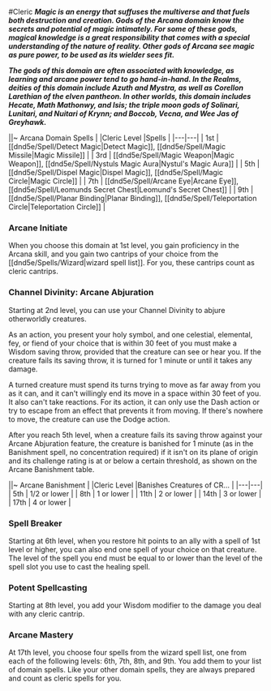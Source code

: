 #Cleric
***Magic is an energy that suffuses the multiverse and that fuels both destruction and creation. Gods of the Arcana domain know the secrets and potential of magic intimately. For some of these gods, magical knowledge is a great responsibility that comes with a special understanding of the nature of reality. Other gods of Arcana see magic as pure power, to be used as its wielder sees fit.***

***The gods of this domain are often associated with knowledge, as learning and arcane power tend to go hand-in-hand. In the Realms, deities of this domain include Azuth and Mystra, as well as Corellon Larethian of the elven pantheon. In other worlds, this domain includes Hecate, Math Mathonwy, and Isis; the triple moon gods of Solinari, Lunitari, and Nuitari of Krynn; and Boccob, Vecna, and Wee Jas of Greyhawk.***

||~ Arcana Domain Spells |
|Cleric Level |Spells |
|---|---|
| 1st | [[dnd5e/Spell/Detect Magic\|Detect Magic]], [[dnd5e/Spell/Magic Missile\|Magic Missile]] |
| 3rd | [[dnd5e/Spell/Magic Weapon\|Magic Weapon]], [[dnd5e/Spell/Nystuls Magic Aura\|Nystul's Magic Aura]] |
| 5th | [[dnd5e/Spell/Dispel Magic\|Dispel Magic]], [[dnd5e/Spell/Magic Circle\|Magic Circle]] |
| 7th | [[dnd5e/Spell/Arcane Eye\|Arcane Eye]], [[dnd5e/Spell/Leomunds Secret Chest\|Leomund's Secret Chest]] |
| 9th | [[dnd5e/Spell/Planar Binding\|Planar Binding]], [[dnd5e/Spell/Teleportation Circle\|Teleportation Circle]] |

### Arcane Initiate
When you choose this domain at 1st level, you gain proficiency in the Arcana skill, and you gain two cantrips of your choice from the [[dnd5e/Spells/Wizard\|wizard spell list]]. For you, these cantrips count as cleric cantrips.

### Channel Divinity: Arcane Abjuration
Starting at 2nd level, you can use your Channel Divinity to abjure otherworldly creatures.

As an action, you present your holy symbol, and one celestial, elemental, fey, or fiend of your choice that is within 30 feet of you must make a Wisdom saving throw, provided that the creature can see or hear you. If the creature fails its saving throw, it is turned for 1 minute or until it takes any damage.

A turned creature must spend its turns trying to move as far away from you as it can, and it can't willingly end its move in a space within 30 feet of you. It also can't take reactions. For its action, it can only use the Dash action or try to escape from an effect that prevents it from moving. If there's nowhere to move, the creature can use the Dodge action.

After you reach 5th level, when a creature fails its saving throw against your Arcane Abjuration feature, the creature is banished for 1 minute (as in the Banishment spell, no concentration required) if it isn't on its plane of origin and its challenge rating is at or below a certain threshold, as shown on the Arcane Banishment table.

||~ Arcane Banishment | 
|Cleric Level |Banishes Creatures of CR… |
|---|---|
| 5th | 1/2 or lower |
| 8th | 1 or lower |
| 11th | 2 or lower |
| 14th | 3 or lower |
| 17th | 4 or lower |

### Spell Breaker
Starting at 6th level, when you restore hit points to an ally with a spell of 1st level or higher, you can also end one spell of your choice on that creature. The level of the spell you end must be equal to or lower than the level of the spell slot you use to cast the healing spell.

### Potent Spellcasting
Starting at 8th level, you add your Wisdom modifier to the damage you deal with any cleric cantrip.

### Arcane Mastery
At 17th level, you choose four spells from the wizard spell list, one from each of the following levels: 6th, 7th, 8th, and 9th. You add them to your list of domain spells. Like your other domain spells, they are always prepared and count as cleric spells for you.